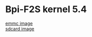 # Bpi-F2S kernel 5.4 
[emmc image](https://github.com/sunplus-plus1/kernel54_bpi_f2s_img/blob/master/emmc/ISPBOOOT.BIN)  
[sdcard image](https://github.com/sunplus-plus1/kernel54_bpi_f2s_img/blob/master/sdcard/boot2linux_SDcard/ISP_SD_BOOOT.img.zip) 

